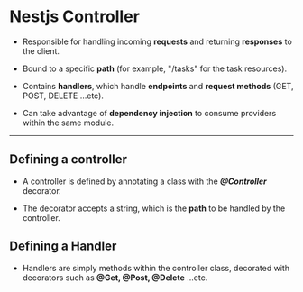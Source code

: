 # Nestjs Controller

- Responsible for handling incoming **requests** and returning **responses** to the client.

- Bound to a specific **path** (for example, "/tasks" for the task resources).

- Contains **handlers**, which handle **endpoints** and **request methods** (GET, POST, DELETE ...etc).

- Can take advantage of **dependency injection**
  to consume providers within the same module.

---

## Defining a controller

- A controller is defined by annotating a class with the _**@Controller**_ decorator.

- The decorator accepts a string, which is the **path** to be handled by the controller.

## Defining a Handler

- Handlers are simply methods within the controller class, decorated with decorators such as **@Get, @Post, @Delete** ...etc.
